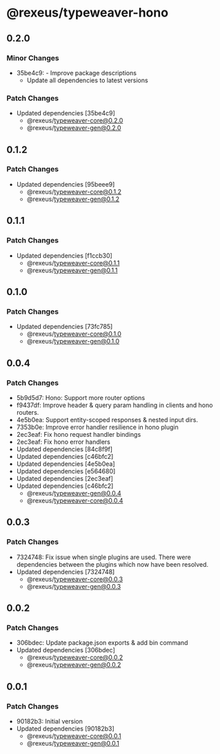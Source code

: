 # @rexeus/typeweaver-hono

## 0.2.0

### Minor Changes

- 35be4c9: - Improve package descriptions
  - Update all dependencies to latest versions

### Patch Changes

- Updated dependencies [35be4c9]
  - @rexeus/typeweaver-core@0.2.0
  - @rexeus/typeweaver-gen@0.2.0

## 0.1.2

### Patch Changes

- Updated dependencies [95beee9]
  - @rexeus/typeweaver-core@0.1.2
  - @rexeus/typeweaver-gen@0.1.2

## 0.1.1

### Patch Changes

- Updated dependencies [f1ccb30]
  - @rexeus/typeweaver-core@0.1.1
  - @rexeus/typeweaver-gen@0.1.1

## 0.1.0

### Patch Changes

- Updated dependencies [73fc785]
  - @rexeus/typeweaver-core@0.1.0
  - @rexeus/typeweaver-gen@0.1.0

## 0.0.4

### Patch Changes

- 5b9d5d7: Hono: Support more router options
- f9437df: Improve header & query param handling in clients and hono routers.
- 4e5b0ea: Support entity-scoped responses & nested input dirs.
- 7353b0e: Improve error handler resilience in hono plugin
- 2ec3eaf: Fix hono request handler bindings
- 2ec3eaf: Fix hono error handlers
- Updated dependencies [84c8f9f]
- Updated dependencies [c46bfc2]
- Updated dependencies [4e5b0ea]
- Updated dependencies [e564680]
- Updated dependencies [2ec3eaf]
- Updated dependencies [c46bfc2]
  - @rexeus/typeweaver-gen@0.0.4
  - @rexeus/typeweaver-core@0.0.4

## 0.0.3

### Patch Changes

- 7324748: Fix issue when single plugins are used. There were dependencies between the plugins which
  now have been resolved.
- Updated dependencies [7324748]
  - @rexeus/typeweaver-core@0.0.3
  - @rexeus/typeweaver-gen@0.0.3

## 0.0.2

### Patch Changes

- 306bdec: Update package.json exports & add bin command
- Updated dependencies [306bdec]
  - @rexeus/typeweaver-core@0.0.2
  - @rexeus/typeweaver-gen@0.0.2

## 0.0.1

### Patch Changes

- 90182b3: Initial version
- Updated dependencies [90182b3]
  - @rexeus/typeweaver-core@0.0.1
  - @rexeus/typeweaver-gen@0.0.1
